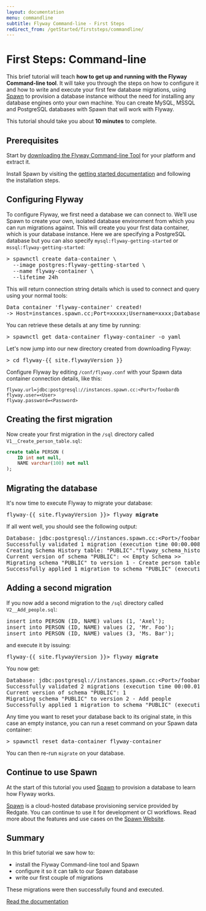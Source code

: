 ```yaml
---
layout: documentation
menu: commandline
subtitle: Flyway Command-line - First Steps
redirect_from: /getStarted/firststeps/commandline/
---
```


# First Steps: Command-line

This brief tutorial will teach **how to get up and running with the Flyway Command-line tool**. It will take you through the
steps on how to configure it and how to write and execute your first few database migrations, using [Spawn](https://spawn.cc/)
to provision a database instance without the need for installing any database engines onto your own machine. You can create MySQL,
MSSQL and PostgreSQL databases with Spawn that will work with Flyway.

This tutorial should take you about **10 minutes** to complete.

## Prerequisites

Start by [downloading the Flyway Command-line Tool](/download) for your platform and extract it.

Install Spawn by visiting the [getting started documentation](https://www.spawn.cc/docs/getting-started.html) and following
the installation steps.

## Configuring Flyway

To configure Flyway, we first need a database we can connect to. We’ll use Spawn to create your own, isolated database environment
from which you can run migrations against. This will create you your first data container, which is your database instance. Here we
are specifying a PostgreSQL database but you can also specify `mysql:flyway-getting-started` or `mssql:flyway-getting-started`:

<pre class="console"><span>&gt;</span> spawnctl create data-container \
  --image postgres:flyway-getting-started \
  --name flyway-container \
  --lifetime 24h</pre>

This will return connection string details which is used to connect and query using your normal tools:

<pre class="console">Data container 'flyway-container' created!
-> Host=instances.spawn.cc;Port=xxxxx;Username=xxxx;Database=foobardb;Password=xxxxxxxxx</pre>

You can retrieve these details at any time by running:

<pre class="console"><span>&gt;</span> spawnctl get data-container flyway-container -o yaml</pre>

Let's now jump into our new directory created from downloading Flyway:

<pre class="console"><span>&gt;</span> cd flyway-{{ site.flywayVersion }}</pre>

Configure Flyway by editing `/conf/flyway.conf` with your Spawn data container connection details, like this:

```properties
flyway.url=jdbc:postgresql://instances.spawn.cc:<Port>/foobardb
flyway.user=<User>
flyway.password=<Password>
```

## Creating the first migration

Now create your first migration in the `/sql` directory called `V1__Create_person_table.sql`:

```sql
create table PERSON (
    ID int not null,
    NAME varchar(100) not null
);
```

## Migrating the database

It's now time to execute Flyway to migrate your database:

<pre class="console"><span>flyway-{{ site.flywayVersion }}&gt;</span> flyway <strong>migrate</strong></pre>

If all went well, you should see the following output:

<pre class="console">Database: jdbc:postgresql://instances.spawn.cc:&lt;Port&gt;/foobardb (PostgreSQL 11.0)
Successfully validated 1 migration (execution time 00:00.008s)
Creating Schema History table: "PUBLIC"."flyway_schema_history"
Current version of schema "PUBLIC": << Empty Schema >>
Migrating schema "PUBLIC" to version 1 - Create person table
Successfully applied 1 migration to schema "PUBLIC" (execution time 00:00.033s)</pre>

## Adding a second migration

If you now add a second migration to the `/sql` directory called `V2__Add_people.sql`:

<pre class="prettyprint">insert into PERSON (ID, NAME) values (1, 'Axel');
insert into PERSON (ID, NAME) values (2, 'Mr. Foo');
insert into PERSON (ID, NAME) values (3, 'Ms. Bar');</pre>

and execute it by issuing:

<pre class="console"><span>flyway-{{ site.flywayVersion }}&gt;</span> flyway <strong>migrate</strong></pre>

You now get:

<pre class="console">Database: jdbc:postgresql://instances.spawn.cc:&lt;Port&gt;/foobardb (PostgreSQL 11.0)
Successfully validated 2 migrations (execution time 00:00.018s)
Current version of schema "PUBLIC": 1
Migrating schema "PUBLIC" to version 2 - Add people
Successfully applied 1 migration to schema "PUBLIC" (execution time 00:00.016s)</pre>

Any time you want to reset your database back to its original state, in this case an empty instance, you can run a
reset command on your Spawn data container:

<pre class="console"><span>&gt;</span> spawnctl reset data-container flyway-container</pre>

You can then re-run `migrate` on your database.

## Continue to use Spawn

At the start of this tutorial you used [Spawn](https://spawn.cc) to provision a database to learn how Flyway works.

[Spawn](https://spawn.cc) is a cloud-hosted database provisioning service provided by Redgate. You can continue to use it for development or CI workflows. Read more about the features and use cases on the [Spawn Website](https://spawn.cc).

## Summary

In this brief tutorial we saw how to:
- install the Flyway Command-line tool and Spawn
- configure it so it can talk to our Spawn database
- write our first couple of migrations

These migrations were then successfully found and executed.

<p class="next-steps">
    <a class="btn btn-primary" href="/documentation/usage/commandline">Read the documentation <i class="fa fa-arrow-right"></i></a>
</p>
